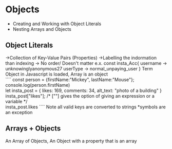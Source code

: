 <h1> Objects</h1>
<ul>
    <li>Creating and Working with Object Literals</li>
    <li>Nesting Arrays and Objects</li>
</ul>
<h2> Object Literals</h2>
    ->Collection of Key-Value Pairs (Properties)
    ->Labelling the indormation than indexing
    -> No order/ Doesn't matter
e.x.
const insta_Acc{
username -> unknowinglyanonymous27
userType -> normal_unpaying_user
}
Term Object in Javascript is loaded, Array is an object
<br>
````
const person = {firstName:"Mickey", lastName:"Mouse"};
console.log(person.firstName)
<br>
let insta_post = {
    likes: 169,
    comments: 34,
    alt_text: "photo of a building"
}
<br>
insta_post["likes"];
/* [""] gives the option of giving an expression or a variable */
<br>
insta_post.likes
````
Note all valid keys are converted to strings *symbols are an exception
<h2> Arrays + Objects </h2>
An Array of Objects, An Object with a property that is an array
